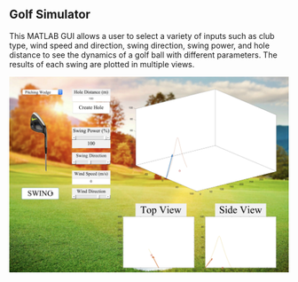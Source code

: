 ## Golf Simulator

This MATLAB GUI allows a user to select a variety of inputs such as club type, wind speed and direction, swing direction, swing power, and hole distance to see the dynamics of a golf ball with different parameters. The results of each swing are plotted in multiple views.

![img](resources/example.png)
